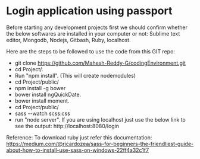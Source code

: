# Login application using passport
Before starting any development projects first we should confirm whether the below softwares are installed in your computer or not:
Sublime text editor, Mongodb, Nodejs, Gitbash, Ruby, localhost.

Here are the steps to be followed to use the code from this GIT repo:
- git clone https://github.com/Mahesh-Reddy-G/codingEnvironment.git  
- cd Project/.
- Run "npm install". (This will create nodemodules)
- cd Project/public/
- npm install -g bower 
- bower install ngQuickDate.
- bower install moment.
- cd Project/public/
- sass --watch scss:css
- run "node server". 
If you are using localhost just use the below link to see the output: http://localhost:8080/login

Reference: To download ruby just refer this documentation: https://medium.com/@ricardozea/sass-for-beginners-the-friendliest-guide-about-how-to-install-use-sass-on-windows-22ff4a32c1f7  

